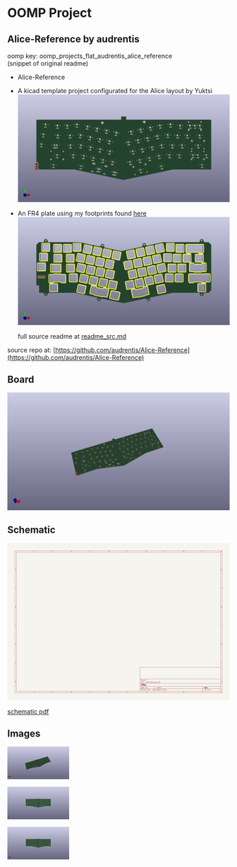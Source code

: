 # OOMP Project  
## Alice-Reference  by audrentis  
  
oomp key: oomp_projects_flat_audrentis_alice_reference  
(snippet of original readme)  
  
- Alice-Reference  
* A kicad template project configurated for the Alice layout by Yuktsi   
![render img](https://github.com/audrentis/Alice-Reference/blob/main/alice%20template/alice%20template.png)   
* An FR4 plate using my footprints found [here](https://github.com/audrentis/MX_Plate_Footprints.pretty)  
![render img](https://github.com/audrentis/Alice-Reference/blob/main/Alice%20Plate/Alice%20Plate.png)  
  
  full source readme at [readme_src.md](readme_src.md)  
  
source repo at: [https://github.com/audrentis/Alice-Reference](https://github.com/audrentis/Alice-Reference)  
## Board  
  
[![working_3d.png](working_3d_600.png)](working_3d.png)  
## Schematic  
  
[![working_schematic.png](working_schematic_600.png)](working_schematic.png)  
  
[schematic pdf](working_schematic.pdf)  
## Images  
  
[![working_3d.png](working_3d_140.png)](working_3d.png)  
  
[![working_3d_back.png](working_3d_back_140.png)](working_3d_back.png)  
  
[![working_3d_front.png](working_3d_front_140.png)](working_3d_front.png)  
